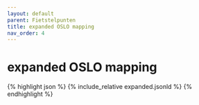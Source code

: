 ```yaml
---
layout: default
parent: Fietstelpunten
title: expanded OSLO mapping
nav_order: 4
---
```


# expanded OSLO mapping

{% highlight json %}
{% include_relative  expanded.jsonld %}
{% endhighlight %}
